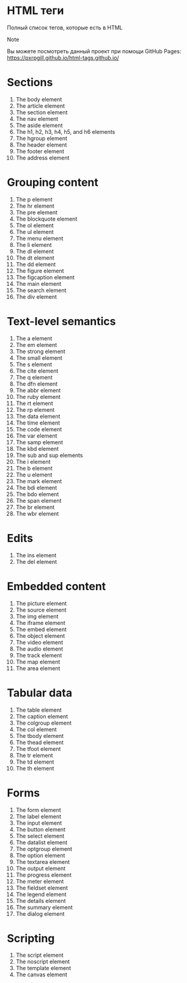 # HTML теги

Полный список тегов, которые есть в HTML
>[!NOTE]
>Вы можете посмотреть данный проект при помощи GitHub Pages:
> https://pxrpgill.github.io/html-tags.github.io/

# Sections
1. The body element
2. The article element
3. The section element
4. The nav element
5. The aside element
6. The h1, h2, h3, h4, h5, and h6 elements
7. The hgroup element
8. The header element
9. The footer element
10. The address element

# Grouping content
1. The p element
2. The hr element
3. The pre element
4. The blockquote element
5. The ol element
6. The ul element
7. The menu element
8. The li element
9. The dl element
10. The dt element
11. The dd element
12. The figure element
13. The figcaption element
14. The main element
15. The search element
16. The div element

# Text-level semantics
1. The a element
2. The em element
3. The strong element
4. The small element
5. The s element
6. The cite element
7. The q element
8. The dfn element
9. The abbr element
10. The ruby element
11. The rt element
12. The rp element
13. The data element
14. The time element
15. The code element
16. The var element
17. The samp element
18. The kbd element
19. The sub and sup elements
20. The i element
21. The b element
22. The u element
23. The mark element
24. The bdi element
25. The bdo element
26. The span element
27. The br element
28. The wbr element

#  Edits
1. The ins element
2. The del element

# Embedded content
1. The picture element
2. The source element
3. The img element
4. The iframe element
5. The embed element
6. The object element
7. The video element
8. The audio element
9. The track element
10. The map element
11. The area element

# Tabular data
1. The table element
2. The caption element
3. The colgroup element
4. The col element
5. The tbody element
6. The thead element
7. The tfoot element
8. The tr element
9. The td element
10. The th element

# Forms
1. The form element
2. The label element
3. The input element
4. The button element
5. The select element
6. The datalist element
7. The optgroup element
8. The option element
9. The textarea element
10. The output element
11. The progress element
12. The meter element
13. The fieldset element
14. The legend element
15. The details element
16. The summary element
17. The dialog element

# Scripting
1. The script element
2. The noscript element
3. The template element
4. The canvas element
